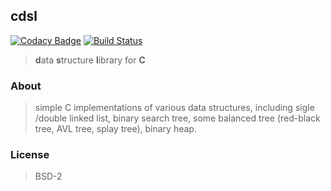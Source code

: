 ## cdsl

[![Codacy Badge](https://api.codacy.com/project/badge/Grade/fb90f6cc7f2a45ac8566c1407ad2635b)](https://www.codacy.com/app/innocentevil0914/cdsl?utm_source=github.com&amp;utm_medium=referral&amp;utm_content=fritzprix/cdsl&amp;utm_campaign=Badge_Grade) [![Build Status](https://travis-ci.org/fritzprix/cdsl.svg?branch=master)](https://travis-ci.org/fritzprix/cdsl)

> **d**ata **s**tructure **l**ibrary for **C**

### About

> simple C implementations of various data structures, including sigle /double linked list, binary search tree, some balanced tree (red-black tree, AVL tree, splay tree), binary heap.

### License

> BSD-2
